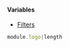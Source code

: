 #### Variables
- [Filters](https://developers.hubspot.com/docs/cms/hubl/filters)


```js
module.logo|length
```

